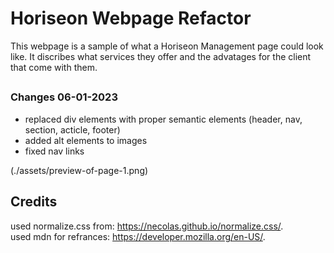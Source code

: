 # Horiseon Webpage Refactor
 This webpage is a sample of what a Horiseon Management page could look like. It discribes what services they offer and the advatages for the client that come with them. 

##

### Changes 06-01-2023
* replaced div elements with proper semantic elements (header, nav, section, acticle, footer)
* added alt elements to images
* fixed nav links

(./assets/preview-of-page-1.png)

## Credits
used normalize.css from: https://necolas.github.io/normalize.css/.   
used mdn for refrances: https://developer.mozilla.org/en-US/.